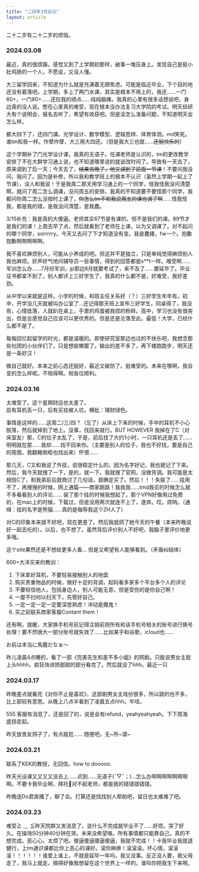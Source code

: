 ```yaml
---
title: "二四年3月日记"
layout: article
---
```


二十二岁有二十二岁的烦恼。

### 2024.03.08

最近，真的很烦躁。感觉又到了上学期初那样，破事一堆压身上。发现自己是挺小肚鸡肠的一个人，不愿说，又没人懂。

大三留学回来，不知道为什么就是充满着无限焦虑。可能是临近毕业，下个目的地还没有着落吧。上学期，多上了两门水课，其实是根本不用上的，我还……一门60+，一门80+……还拉我的绩点……纯纯脑瘫。我真的心里有很多话想说吧，身边真的没人说。憋在心里真的难受，现在根本没办法复习大学院的考试。明天综研大有个说明会，报名去听了，希望有收获吧。但是没怎么准备问题，不知道明天会怎么样。

都大四下了，还四门课。光学设计、数学模型、逻辑思辨、体育体测。md笑死。谁tm和我一样。作孽作孽，大三用大四还。（但是我大三也就……~~还挺快乐的~~）

这个学期补了门光学设计课，我真的无语子。任课老师是认识的，tm的更改教学安排了不在大群学习通上说，也不知道哪里说的就说改时间了。导致有一天去了，原来调到了后一天；今天去了，~~结果去晚了，他又调到了前面一节课~~！不要问我没问，我问了。因为是补修，所以我和教学班上的根本不认识（虽然上学期一起上了节课），没人和我说！于是我周二那天用学习通上的一个同学，怪我怪我没问清楚啊，就问了周二怎么调课，没问周五的安排。我真的不知道要不要怪那个同学，我都问你周二怎么没按时上课了，~~你怎么tm不和我说周五的课也调了啊~~……怪我怪我，都是我的错，是我没问清楚，是我蠢。

3/15补充：我是真的大傻逼。老师其实67节是有课的，但不是我们的课。89节才是我们的课！上周去早了点，然后就看到了老师在上课，以为又调课了。对不起问的哪个同学，sorrrrry。今天又去问了下才知道没有变。我是蠢猪，fw一个。抱歉抱歉啊啊啊啊啊。

我不喜欢麻烦别人，可能从小养成的吧。但这并不是独立，只是单纯觉得麻烦别人我也麻烦。好声好气地问辅导员一些事情，得到的回答都是s**t一样。难受啊……军训怎么办……7月份军训，jp那边8月就要考试了，来不及了……要延毕了。毕业证书都拿不到了。别人都评上三好学生了，我真的什么都不是，好难受，我好差劲。

从中学以来就是这样。小学的时候，和班主任关系好（？）三好学生年年有。初中，开学没几天就被叫办公室了...还记得那天班上宣布三好学生，同桌得了，我没有，心情低落，人就趴在桌上，手里的鸡蛋被我捏的粉碎。高中，学习也没有很突出，但是总感觉自己应该可以更优秀的。但是还是沦落至此。最低！大学，已经什么都不是了。

每每回忆起留学的时光，都是温暖的。即使研究室那边也过的不快乐吧，我想念那些社团的小伙伴们了。只是想偷懒罢了。输出的差不多了，再下楼跑跑步，明天还是一条好汉！

做自己就好。本来之前心态还挺好，最近又破防了。挺难受的。未来在哪啊，我会变的怎么样呢。不晓得啊。祝各位顺利。


### 2024.03.16

太难受了。这个星期财运也太差了。<br>
前有耳机丢一只，后有买挂被人坑，横批：理财绿色。

事情是这样的……这周二/三/四？（忘了）从床上下来的时候，手中的耳机不小心脱落，然后就掉到了地上。没事，找回来就行。BUT HOWEVER 我掉在了C（对床室友）那，C的位子太乱了，于是，前后找了大约1小时，一只耳机还是丢了……明明就在那……我却……找不回来你。（主要是别人的位子，我也不好找，要是自己的周围，我翻箱倒柜也找出来）怀恨……

那几天，C又和我说了外挂，说很稳定什么的，因为名字好记，我也就记了下来。然后，我今天就搜了一下，是的，就一下。我就搜了官网，没做背调。我可能是太相信C了，和我弟前后就商讨了几句话，就确定买了。然后！！！失联了……挂用不了，再搜搜的时候，网上通篇——商家跑路！我我我……tmd我买的时候怎么就不多看看别人的评论…… 装了那个挂的时候我想起了，那个VPN好像用过免费的，在mac上的时候，下载过，但是没用两次就连不上了，遂弃。哎。烦呐。（通缉：挂的名字是熊猫……真的是侮辱我这个ZH人了）

对C的印象本来就不好吧，现在更差了。然后我就鸽了她今天的午餐（本来昨晚说好一起去吃的）。以后，也不想了。虽然背后评价别人不好吧，我脑子里评价地更多哦。

这个site果然还是不想给更多人看… 但是又希望有人能够看到。（矛盾纠结体）

600+大洋买来的教训：
1. 下床拿好耳机，不要轻易接触别人的地盘
2. 购买贵重物品的时候，做好十足的背调，起码看多家多个平台多个人的评论
3. 不要轻信他人，包括身边人，别人可能无意，但是受伤的是你自己啊！
4. 一屋不扫何以扫天下，先管好自己。
5. 一定一定一定一定要深思熟虑！冲动是魔鬼！
6. 买之前联系商家客服Contant them！

还有啊，提醒，大家换手机号前记得注销前把所有和该手机号相关的账号进行换号处理！要不然很大一部分账号就失效了……比如某乎和谷歌，icloud也……

お前は本当に馬鹿だなぁ～

昨儿凌晨4点睡的，看了一部《完美先生和差不多小姐》的网剧。只能说男女主挺上头hhhh。疯狂快进把甜甜的部分看完了。然后就没了hhh。最近一只

### 2024.03.17

昨晚差点就看完《对你不止是喜欢》，这部剧男女主戏份很多，所以跳的也不多，比上部较有意思。从晚上八点半看到了凌晨五点hhh。牛哇。

555 客服有消息了，还是回了的，说是会有refund，yeahyeahyeah。下下周海底捞走起。

昨天放舍友鸽子了，有点尴尬…… 随便吧，无~所~谓~

### 2024.03.21

联系了KEK的教授，无回信。how to dooooo.

昨天光设课又又又又没去上……迟到……无语子(ˉ▽ˉ；)...怎么办啊啊啊啊啊啊啊啊。不要卡我毕业啊，拜托🙏对不起老师，都是我的错错错错错。

昨晚连Do君直播了，聊了会。打算还是找找别人帮助吧，留日也太难难了吧。

### 2024.03.23

难受≧ ﹏ ≦昨天院群又发消息了，说什么不完成就毕业不了……好烦。哭了好久。在操场50分钟40分钟在哭。未来没希望咯。所有事情都只能靠自己。真的不想完成。恶心心。太烦了吧。傻逼傻逼傻逼傻逼，我就不完成！！卡我毕业我就退健行，上tm通识课都比你上恶心的课好。滚你麻痹！滚滚滚。坏心情，滚滚滚！！！！！！谁爱上谁上，不就是延毕一年吗，我又没事。反正没人要，我父母走了，我马上就走。搞得好像我想留在这个世界上一样的。谁叫你把我生下来啊。
